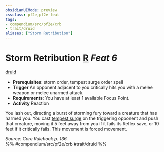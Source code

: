 ```yaml
---
obsidianUIMode: preview
cssclass: pf2e,pf2e-feat
tags:
- compendium/src/pf2e/crb
- trait/druid
aliases: ["Storm Retribution"]
---
```

# Storm Retribution  [R](/rules/core-rulebook/chapter-9-playing-the-game.md#Actions "Reaction") *Feat 6*  
[druid](/rules/traits/druid.md)  

- **Prerequisites**: storm order, tempest surge order spell
- **Trigger** An opponent adjacent to you critically hits you with a melee weapon or melee unarmed attack.
- **Requirements**: You have at least 1 available Focus Point.
- **Activity** Reaction

You lash out, directing a burst of storming fury toward a creature that has harmed you. You cast [tempest surge](/compendium/spells/tempest-surge.md) on the triggering opponent and push that creature, moving it 5 feet away from you if it fails its Reflex save, or 10 feet if it critically fails. This movement is forced movement.

*Source: Core Rulebook p. 136*  
%% #compendium/src/pf2e/crb #trait/druid %%